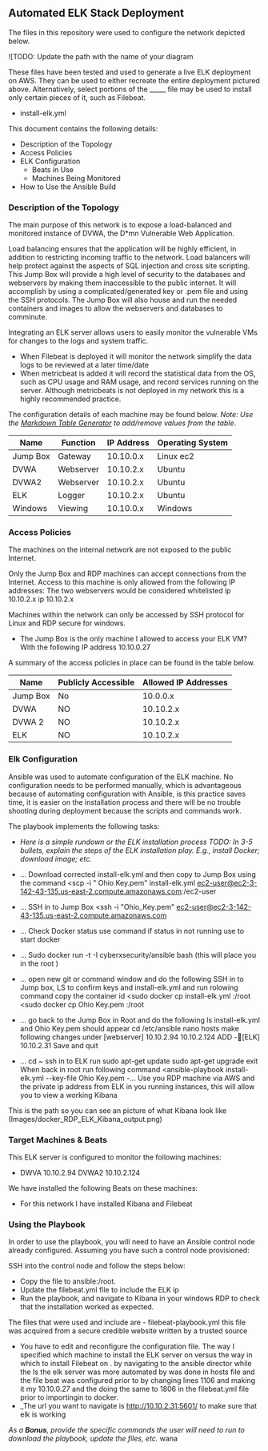 ## Automated ELK Stack Deployment

The files in this repository were used to configure the network depicted below.

![TODO: Update the path with the name of your diagram 


These files have been tested and used to generate a live ELK deployment on AWS. They can be used to either recreate the entire deployment pictured above. Alternatively, select portions of the _____ file may be used to install only certain pieces of it, such as Filebeat.

  - install-elk.yml

This document contains the following details:
- Description of the Topology
- Access Policies
- ELK Configuration
  - Beats in Use
  - Machines Being Monitored
- How to Use the Ansible Build


### Description of the Topology

The main purpose of this network is to expose a load-balanced and monitored instance of DVWA, the D*mn Vulnerable Web Application.

Load balancing ensures that the application will be highly efficient, in addition to restricting incoming traffic to the network.
Load balancers will help protect against the aspects of SQL injection and cross site scripting. This Jump Box will provide a high level of security to the databases and webservers by making them inaccessible to the public internet. It will accomplish by using a complicated/generated key or .pem file and using the SSH protocols. The Jump Box will also house and run the needed containers and images to allow the webservers and databases to comminute.

Integrating an ELK server allows users to easily monitor the vulnerable VMs for changes to the logs and system traffic.
- When Filebeat is deployed it will monitor the network simplify the data logs to be reviewed at a later time/date
- When metricbeat is added it will record the statistical data from the OS, such as CPU usage and RAM usage, and record services running on the server. Although metricbeats is not deployed in my network this is a highly recommended practice.   

The configuration details of each machine may be found below.
_Note: Use the [Markdown Table Generator](http://www.tablesgenerator.com/markdown_tables) to add/remove values from the table_.

| Name     | Function | IP Address | Operating System |
|----------|----------|------------|------------------|
| Jump Box | Gateway  | 10.10.0.x    | Linux ec2        |
| DVWA     |Webserver | 10.10.2.x | Ubuntu           |
| DVWA2    |Webserver |10.10.2.x | Ubuntu           |
| ELK      |Logger    |10.10.2.x  | Ubuntu           |
| Windows      |Viewing   |10.10.0.x | Windows          |

### Access Policies

The machines on the internal network are not exposed to the public Internet. 

Only the Jump Box and RDP machines can accept connections from the Internet. Access to this machine is only allowed from the following IP addresses: The two webservers would be considered whitelisted
ip 10.10.2.x
ip 10.10.2.x

Machines within the network can only be accessed by SSH protocol for Linux and RDP secure for windows.
- The Jump Box is the only machine I allowed to access your ELK VM? With the following IP address 10.10.0.27

A summary of the access policies in place can be found in the table below.

| Name     | Publicly Accessible | Allowed IP Addresses |
|----------|---------------------|----------------------|
| Jump Box | No                  | 10.0.0.x    |
| DVWA     | NO                  | 10.10.2.x           |
| DVWA 2   | NO                  | 10.10.2.x          |
| ELK      | NO                  | 10.10.2.x           |


### Elk Configuration

Ansible was used to automate configuration of the ELK machine. No configuration needs to be performed manually, which is advantageous because of automating configuration with Ansible, is this practice saves time, it is easier on the installation process and there will be no trouble shooting during deployment because the scripts and commands work.

The playbook implements the following tasks:
- _Here is a simple rundown or the ELK installation process TODO: In 3-5 bullets, explain the steps of the ELK installation play. E.g., install Docker; download image; etc._
- ... Download corrected install-elk.yml and then copy to Jump Box using the command 
<scp -i " Ohio Key.pem" install-elk.yml ec2-user@ec2-3-142-43-135.us-east-2.compute.amazonaws.com:/ec2-user

- ... SSH in to Jump Box 
<ssh -i "Ohio_Key.pem" ec2-user@ec2-3-142-43-135.us-east-2.compute.amazonaws.com

- ... Check Docker status use command 
<sudo service docker status> if status in not running use 
<sudo service docker start> to start docker
- ... Sudo docker run -t -I cyberxsecurity/ansible bash (this will place you in the root )
- ... open new git or command window and do the following 
SSH in to Jump box, LS to confirm keys and install-elk.yml and run rolowing command 
<sudo docker ps > copy the container id 
<sudo docker cp install-elk.yml <container id>:/root
<sudo docker cp Ohio Key.pem <container id>:/root

- ... go back to the Jump Box in Root and do the following 
ls
install-elk.yml and Ohio Key.pem should appear
cd /etc/ansible
nano hosts
make following changes 
under [webserver]
       10.10.2.94
	  10.10.2.124
	ADD -[ELK]
	   10.10.2.31 Save and quit 
- ... cd ~
ssh in to ELK run 
sudo apt-get update 
sudo apt-get upgrade 
exit 
When back in root run following command 
<ansible-playbook install-elk.yml --key-file Ohio Key.pem
-... Use you RDP machine via AWS and the private ip address from ELK 
in you running instances, this will allow you to view a working Kibana 





This is the path so you can see an picture of what Kibana look like (Images/docker_RDP_ELK_Kibana_output.png)

### Target Machines & Beats
This ELK server is configured to monitor the following machines:
- DWVA 10.10.2.94
  DVWA2 10.10.2.124

We have installed the following Beats on these machines:
- For this network I have installed Kibana and Filebeat 

### Using the Playbook
In order to use the playbook, you will need to have an Ansible control node already configured. Assuming you have such a control node provisioned: 

SSH into the control node and follow the steps below:
- Copy the file to ansible:/root.
- Update the filebeat.yml file to include the ELK ip 
- Run the playbook, and navigate to Kibana in your windows RDP to check that the installation worked as expected.

The files that were used and include are - filebeat-playbook.yml this file was acquired from a secure credible website written by a trusted source 
- You have to edit and reconfigure the configuration file. 
The way I specified which machine to install the ELK server 
on versus the way in which to install Filebeat on . by navigating to the ansible director while the Is the elk server was more automated by  was done in hosts file and the file beat was configured prior to by changing lines 1106 and making it my 10.10.0.27 and the doing the same to 1806 in the filebeat.yml file prior to importingin to docker.
- _The url you want to navigate is http://10.10.2.31:5601/ to make sure that elk is working 

_As a **Bonus**, provide the specific commands the user will need to run to download the playbook, update the files, etc._
wana 

